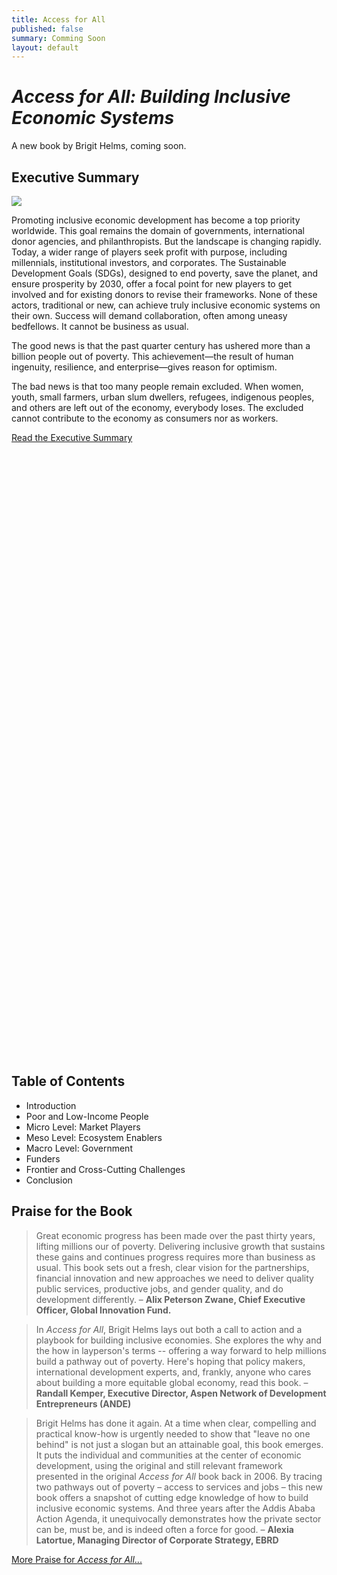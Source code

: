 ```yaml
---
title: Access for All
published: false
summary: Comming Soon
layout: default
---
```


# _Access for All: Building Inclusive Economic Systems_

<aside> A new book by Brigit Helms, coming soon.</aside>

## Executive Summary

<img src="/uploads/access-for-all-cover.jpg" class="float-left">

Promoting inclusive economic development has become a top priority worldwide. This goal remains the domain of governments, international donor agencies, and philanthropists. But the landscape is changing rapidly. Today, a wider range of players seek profit with purpose, including millennials, institutional investors, and corporates. The Sustainable Development Goals (SDGs), designed to end poverty, save the planet, and ensure prosperity by 2030, offer a focal point for new players to get involved and for existing donors to revise their frameworks. None of these actors, traditional or new, can achieve truly inclusive economic systems on their own. Success will demand collaboration, often among uneasy bedfellows. It cannot be business as usual.

The good news is that the past quarter century has ushered more than a billion people out of poverty. This achievement—the result of human ingenuity, resilience, and enterprise—gives reason for optimism. 

The bad news is that too many people remain excluded. When women, youth, small farmers, urban slum dwellers, refugees, indigenous peoples, and others are left out of the economy, everybody loses. The excluded cannot contribute to the economy as consumers nor as workers. 

<a href="/uploads/access-for-all-summary.pdf" class="primary-block--button contacts-button">
Read the Executive Summary<svg class="redirect" viewBox="0 0 36 70" preserveAspectRatio="xMinYMax meet"><use xlink:href="#redirect"></use></svg></a>

<aside class="toc-right">
<h2>Table of Contents</h2>
<ul>
  <li>Introduction</li>
  <li>Poor and Low-Income People</li>
  <li>Micro Level: Market Players</li>
  <li>Meso Level: Ecosystem Enablers</li>
  <li>Macro Level: Government</li>
  <li>Funders</li>
  <li>Frontier and Cross-Cutting Challenges</li>
  <li>Conclusion</li>
</ul>
</aside>

## Praise for the Book

> Great economic progress has been made over the past thirty years, lifting millions our of poverty. Delivering inclusive growth that sustains these gains and continues progress requires more than business as usual. This book sets out a fresh, clear vision for the partnerships, financial innovation and new approaches we need to deliver quality public services, productive jobs, and gender quality, and do development differently. – **Alix Peterson Zwane, Chief Executive Officer, Global Innovation Fund.**

> In _Access for All_, Brigit Helms lays out both a call to action and a playbook for building inclusive economies. She explores the why and the how in layperson's terms -- offering a way forward to help millions build a pathway out of poverty. Here's hoping that policy makers, international development experts, and, frankly, anyone who cares about building a more equitable global economy, read this book. – **Randall Kemper, Executive Director, Aspen Network of Development Entrepreneurs (ANDE)**

> Brigit Helms has done it again.  At a time when clear, compelling and practical know-how is urgently needed to show that "leave no one behind" is not just a slogan but an attainable goal, this book emerges.  It puts the individual and communities at the center of economic development, using the original and still relevant framework presented in the original _Access for All_ book back in 2006.  By tracing two pathways out of poverty – access to services and jobs –  this new book offers a snapshot of cutting edge knowledge of how to build inclusive economic systems. And three years after the Addis Ababa Action Agenda, it unequivocally demonstrates how the private sector can be, must be, and is indeed often a force for good. – **Alexia Latortue, Managing Director of Corporate Strategy, EBRD**

<a href="/more-praise-for-access-for-all" class="primary-block--button contacts-button">
More Praise for <em>Access for All</em>...<svg class="redirect" viewBox="0 0 36 70" preserveAspectRatio="xMinYMax meet"><use xlink:href="#redirect"></use></svg></a>

